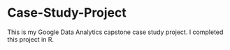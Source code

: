 # Case-Study-Project
This is my Google Data Analytics capstone case study project. I completed this project in R.
